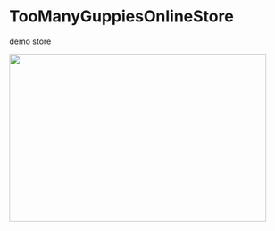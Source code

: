# TooManyGuppiesOnlineStore
demo store 



  <img width="460" height="300" src="https://scontent-lax3-2.xx.fbcdn.net/v/t1.0-9/10454336_554683521310409_1271878247183912786_n.jpg?_nc_cat=104&_nc_ht=scontent-lax3-2.xx&oh=bd5fee2aa3755203158e67c52fa61045&oe=5D558706">

